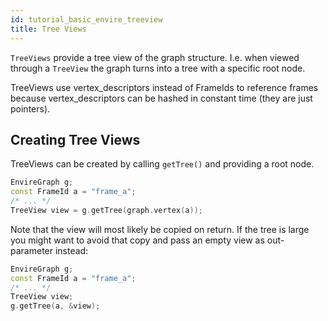 ```yaml
---
id: tutorial_basic_envire_treeview
title: Tree Views
---
```


``TreeViews`` provide a tree view of the graph structure. I.e. when viewed
through a ``TreeView`` the graph turns into a tree with a specific root node.

TreeViews use vertex_descriptors instead of FrameIds to reference frames because
vertex_descriptors can be hashed in constant time (they are just pointers).

## Creating Tree Views
TreeViews can be created by calling ``getTree()`` and providing a root node.

```cpp
EnvireGraph g;
const FrameId a = "frame_a";
/* ... */
TreeView view = g.getTree(graph.vertex(a));
```
Note that the view will most likely be copied on return. If the tree is large
you might want to avoid that copy and pass an empty view as out-parameter instead:

```cpp
EnvireGraph g;
const FrameId a = "frame_a";
/* ... */
TreeView view;
g.getTree(a, &view);
```
